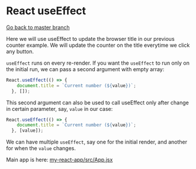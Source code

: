 # React useEffect
  
[Go back to master branch](https://github.com/pranabdas/react-learning/tree/master)

Here we will use useEffect to update the browser title in our previous counter
example. We will update the counter on the title everytime we click any button.

`useEffect` runs on every re-render. If you want the `useEffect` to run only on
the initial run, we can pass a second argument with empty array: 
```js
React.useEffect(() => {
    document.title = `Current number (${value})`;
  }, []);
```

This second argument can also be used to call useEffect only after change in 
certain parameter, say, `value` in our case: 
```js
React.useEffect(() => {
    document.title = `Current number (${value})`;
  }, [value]);
```

We can have multiple `useEffect`, say one for the initial render, and another
for when the `value` changes. 

Main app is here: [my-react-app/src/App.jsx](./my-react-app/src/App.jsx)

